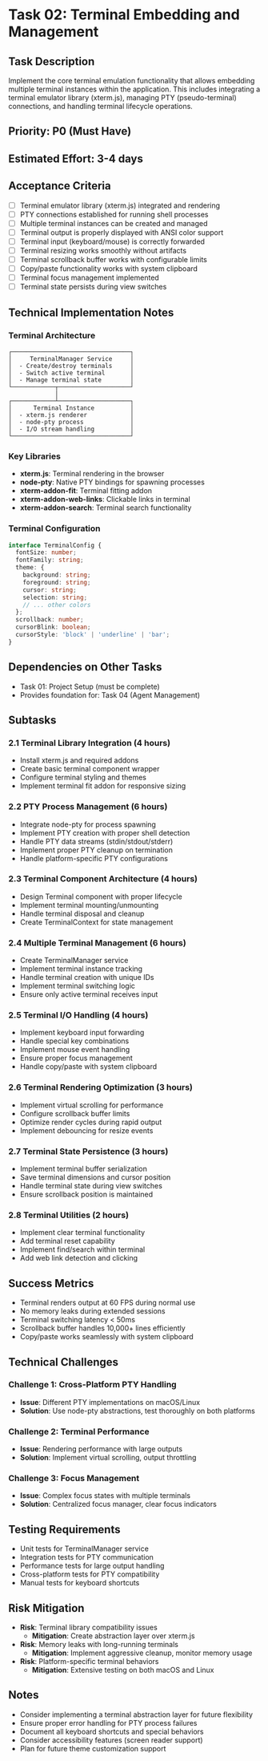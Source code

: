 # Task 02: Terminal Embedding and Management

## Task Description
Implement the core terminal emulation functionality that allows embedding multiple terminal instances within the application. This includes integrating a terminal emulator library (xterm.js), managing PTY (pseudo-terminal) connections, and handling terminal lifecycle operations.

## Priority: P0 (Must Have)
## Estimated Effort: 3-4 days

## Acceptance Criteria
- [ ] Terminal emulator library (xterm.js) integrated and rendering
- [ ] PTY connections established for running shell processes
- [ ] Multiple terminal instances can be created and managed
- [ ] Terminal output is properly displayed with ANSI color support
- [ ] Terminal input (keyboard/mouse) is correctly forwarded
- [ ] Terminal resizing works smoothly without artifacts
- [ ] Terminal scrollback buffer works with configurable limits
- [ ] Copy/paste functionality works with system clipboard
- [ ] Terminal focus management implemented
- [ ] Terminal state persists during view switches

## Technical Implementation Notes

### Terminal Architecture
```
┌─────────────────────────────────┐
│     TerminalManager Service     │
│  - Create/destroy terminals     │
│  - Switch active terminal       │
│  - Manage terminal state        │
└────────────┬────────────────────┘
             │
┌────────────┴────────────────────┐
│      Terminal Instance          │
│  - xterm.js renderer            │
│  - node-pty process             │
│  - I/O stream handling          │
└─────────────────────────────────┘
```

### Key Libraries
- **xterm.js**: Terminal rendering in the browser
- **node-pty**: Native PTY bindings for spawning processes
- **xterm-addon-fit**: Terminal fitting addon
- **xterm-addon-web-links**: Clickable links in terminal
- **xterm-addon-search**: Terminal search functionality

### Terminal Configuration
```typescript
interface TerminalConfig {
  fontSize: number;
  fontFamily: string;
  theme: {
    background: string;
    foreground: string;
    cursor: string;
    selection: string;
    // ... other colors
  };
  scrollback: number;
  cursorBlink: boolean;
  cursorStyle: 'block' | 'underline' | 'bar';
}
```

## Dependencies on Other Tasks
- Task 01: Project Setup (must be complete)
- Provides foundation for: Task 04 (Agent Management)

## Subtasks

### 2.1 Terminal Library Integration (4 hours)
- Install xterm.js and required addons
- Create basic terminal component wrapper
- Configure terminal styling and themes
- Implement terminal fit addon for responsive sizing

### 2.2 PTY Process Management (6 hours)
- Integrate node-pty for process spawning
- Implement PTY creation with proper shell detection
- Handle PTY data streams (stdin/stdout/stderr)
- Implement proper PTY cleanup on termination
- Handle platform-specific PTY configurations

### 2.3 Terminal Component Architecture (4 hours)
- Design Terminal component with proper lifecycle
- Implement terminal mounting/unmounting
- Handle terminal disposal and cleanup
- Create TerminalContext for state management

### 2.4 Multiple Terminal Management (6 hours)
- Create TerminalManager service
- Implement terminal instance tracking
- Handle terminal creation with unique IDs
- Implement terminal switching logic
- Ensure only active terminal receives input

### 2.5 Terminal I/O Handling (4 hours)
- Implement keyboard input forwarding
- Handle special key combinations
- Implement mouse event handling
- Ensure proper focus management
- Handle copy/paste with system clipboard

### 2.6 Terminal Rendering Optimization (3 hours)
- Implement virtual scrolling for performance
- Configure scrollback buffer limits
- Optimize render cycles during rapid output
- Implement debouncing for resize events

### 2.7 Terminal State Persistence (3 hours)
- Implement terminal buffer serialization
- Save terminal dimensions and cursor position
- Handle terminal state during view switches
- Ensure scrollback position is maintained

### 2.8 Terminal Utilities (2 hours)
- Implement clear terminal functionality
- Add terminal reset capability
- Implement find/search within terminal
- Add web link detection and clicking

## Success Metrics
- Terminal renders output at 60 FPS during normal use
- No memory leaks during extended sessions
- Terminal switching latency < 50ms
- Scrollback buffer handles 10,000+ lines efficiently
- Copy/paste works seamlessly with system clipboard

## Technical Challenges

### Challenge 1: Cross-Platform PTY Handling
- **Issue**: Different PTY implementations on macOS/Linux
- **Solution**: Use node-pty abstractions, test thoroughly on both platforms

### Challenge 2: Terminal Performance
- **Issue**: Rendering performance with large outputs
- **Solution**: Implement virtual scrolling, output throttling

### Challenge 3: Focus Management
- **Issue**: Complex focus states with multiple terminals
- **Solution**: Centralized focus manager, clear focus indicators

## Testing Requirements
- Unit tests for TerminalManager service
- Integration tests for PTY communication
- Performance tests for large output handling
- Cross-platform tests for PTY compatibility
- Manual tests for keyboard shortcuts

## Risk Mitigation
- **Risk**: Terminal library compatibility issues
  - **Mitigation**: Create abstraction layer over xterm.js
- **Risk**: Memory leaks with long-running terminals
  - **Mitigation**: Implement aggressive cleanup, monitor memory usage
- **Risk**: Platform-specific terminal behaviors
  - **Mitigation**: Extensive testing on both macOS and Linux

## Notes
- Consider implementing a terminal abstraction layer for future flexibility
- Ensure proper error handling for PTY process failures
- Document all keyboard shortcuts and special behaviors
- Consider accessibility features (screen reader support)
- Plan for future theme customization support